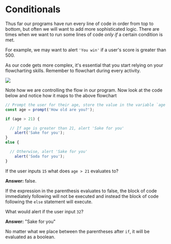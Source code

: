 # Conditionals

Thus far our programs have run every line of code in order from top to bottom, but often we will want to add more sophisticated logic. There are times when we want to run some lines of code _only if_ a certain condition is met. 

For example, we may want to alert `'You win'` if a user's score is greater than 500.

As our code gets more complex, it's essential that you start relying on your flowcharting skills. Remember to flowchart during every activity. 

![](../../../.gitbook/assets/conditional.png)

Note how we are controlling the flow in our program. Now look at the code below and notice how it maps to the above flowchart

```javascript
// Prompt the user for their age, store the value in the variable `age`
const age = prompt('How old are you?');

if (age > 21) {

  // If age is greater than 21, alert 'Sake for you'
    alert('Sake for you');
}
else {

  // Otherwise, alert 'Sake for you'
    alert('Soda for you');
}

```

If the user inputs `15` what does `age > 21` evaluates to?

**Answer:** false.

If the expression in the parenthesis evaluates to false, the block of code immediately following will not be executed and instead the block of code following the `else` statement will execute.

What would alert if the user input `32`?

**Answer:** "Sake for you"

No matter what we place between the parentheses after `if`, it will be evaluated as a boolean.


